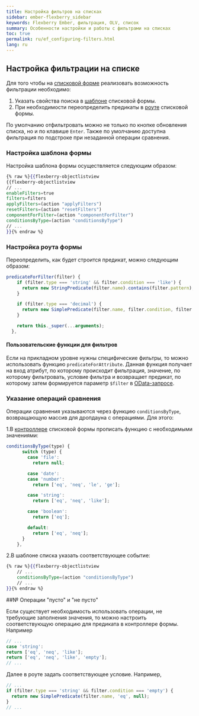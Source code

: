 ```yaml
---
title: Настройка фильтров на списках
sidebar: ember-flexberry_sidebar
keywords: Flexberry Ember, фильтрация, OLV, список
summary: Особенности настройки и работы с фильтрами на списках
toc: true
permalink: ru/ef_configuring-filters.html
lang: ru
---
```


## Настройка фильтрации на списке

Для того чтобы на [списковой форме](ef_object-list-view.html) реализовать возможность фильтрации необходимо:

1. Указать свойства поиска в [шаблоне](ef_template.html) списковой формы.
2. При необходимости переопределить предикаты в [роуте](ef_route.html) списковой формы.

По умолчанию отфильтровать можно не только по кнопке обновления списка, но и по клавише `Enter`. Также по умолчанию доступна фильтрация по подстроке при незаданной операции сравнения.

### Настройка шаблона формы

Настройка шаблона формы осуществляется следующим образом:

```hbs
{% raw %}{{flexberry-objectlistview
{{flexberry-objectlistview
// ...
enableFilters=true
filters=filters
applyFilters=(action "applyFilters")
resetFilters=(action "resetFilters")
componentForFilter=(action "componentForFilter")
conditionsByType=(action "conditionsByType")
// ...
}}{% endraw %}
```

### Настройка роута формы

Переопределить, как будет строится предикат, можно следующим образом:

```javascript
predicateForFilter(filter) {
    if (filter.type === 'string' && filter.condition === 'like') {
      return new StringPredicate(filter.name).contains(filter.pattern);
    }

    if (filter.type === 'decimal') {
      return new SimplePredicate(filter.name, filter.condition, filter.pattern ? Number(filter.pattern) : filter.pattern);
    }

    return this._super(...arguments);
  },
```

#### Пользовательские функции для фильтров

Если на прикладном уровне нужны специфические фильтры, то можно использовать функцию `predicateForAttribute`. Данная функция получает на вход атрибут, по которому происходит фильтрация, значение, по которому фильтровать, условие фильтра и возвращает предикат, по которому затем формируется параметр `$filter` в [OData-запросе](fo_orm-odata-service.html). 

### Указание операций сравнения

Операции сравнения указываются через функцию `conditionsByType`, возвращающую массив для дропдауна с операциями. Для этого:

1.В [контроллере](ef_controller.html) списковой формы прописать функцию с необходимыми значениями:

```javascript
conditionsByType(type) {
      switch (type) {
        case 'file':
          return null;

        case 'date':
        case 'number':
          return ['eq', 'neq', 'le', 'ge'];

        case 'string':
          return ['eq', 'neq', 'like'];

        case 'boolean':
          return ['eq'];

        default:
          return ['eq', 'neq'];
      }
    },
```

2.В шаблоне списка указать соответствующее событие:

```hbs
{% raw %}{{flexberry-objectlistview
    // ...
    conditionsByType=(action "conditionsByType")
    // ...
}}{% endraw %}
```

##№ Операции "пусто" и "не пусто"

Если существует необходимость использовать операции, не требующие заполнения значения, то можно настроить соответствующую операцию для предиката в контроллере формы. Например

```javascript
// ...
case 'string':
return ['eq', 'neq', 'like'];
return ['eq', 'neq', 'like', 'empty'];
// ...
```

Далее в роуте задать соответствующее условие. Например,

```javascript
// ...
if (filter.type === 'string' && filter.condition === 'empty') {
  return new SimplePredicate(filter.name, 'eq', null);
}
// ...
```
